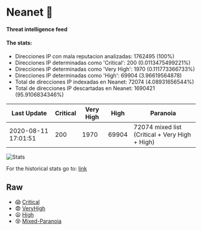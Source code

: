# Neanet :hocho:
#### Threat intelligence feed
#### The stats:

- Direcciones IP con mala reputacion analizadas: 1762495 (100%)
- Direcciones IP determinadas como 'Critical':  200 (0.0113475499221%)
- Direcciones IP determinadas como 'Very High':  1970 (0.111773366733%)
- Direcciones IP determinadas como 'High':  69904 (3.96619564878)
- Total de direcciones IP indexadas en Neanet:  72074 (4.08931656544%)
- Total de direcciones IP descartadas en Neanet:  1690421 (95.9106834346%)

| Last Update | Critical | Very High | High | Paranoia |
| --- | --- | --- | --- | --- |
| 2020-08-11 17:01:51 | 200 | 1970 | 69904 | 72074 mixed list (Critical + Very High + High)|

![Stats](https://docs.google.com/spreadsheets/d/e/2PACX-1vSnaNMIXVabIpDJjufMlzH7poXnshF3mgd8Is1g9ytUEzVsP5my4Trn8f-xkoLLQ38xpL3HtmUexLo6/pubchart?oid=501124687&format=image)

For the historical stats go to: [link](/stats.csv)
## Raw
- :scream: [Critical](https://raw.githubusercontent.com/JavaGarcia/Neanet/master/blacklists/neanet_critical.txt)
- :fearful: [VeryHigh](https://raw.githubusercontent.com/JavaGarcia/Neanet/master/blacklists/neanet_veryHigh.txtt)
- :frowning: [High](https://raw.githubusercontent.com/JavaGarcia/Neanet/master/blacklists/neanet_high.txt)
- :dizzy_face: [Mixed-Paranoia](https://raw.githubusercontent.com/JavaGarcia/Neanet/master/blacklists/neanet_all.txt)










































































































